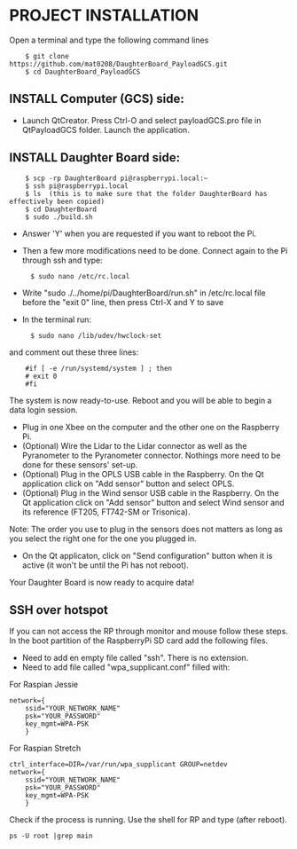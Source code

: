 # PROJECT INSTALLATION
Open a terminal and type the following command lines

		$ git clone https://github.com/mat0208/DaughterBoard_PayloadGCS.git
		$ cd DaughterBoard_PayloadGCS
	
## INSTALL Computer (GCS) side:

- Launch QtCreator. Press Ctrl-O and select payloadGCS.pro file in QtPayloadGCS folder. Launch the application. 
	
## INSTALL Daughter Board side:
	
		$ scp -rp DaughterBoard pi@raspberrypi.local:~
		$ ssh pi@raspberrypi.local
		$ ls  (this is to make sure that the folder DaughterBoard has effectively been copied)
		$ cd DaughterBoard
		$ sudo ./build.sh
	
- Answer 'Y' when you are requested if you want to reboot the Pi.
- Then a few more modifications need to be done. Connect again to the Pi through ssh and type:

		$ sudo nano /etc/rc.local

- Write "sudo ./../home/pi/DaughterBoard/run.sh" in /etc/rc.local file before the "exit 0" line, then press Ctrl-X and Y to save
- In the terminal run: 

		$ sudo nano /lib/udev/hwclock-set 
		
and comment out these three lines:

		#if [ -e /run/systemd/system ] ; then
		# exit 0
		#fi

The system is now ready-to-use. Reboot and you will be able to begin a data login session.

- Plug in one Xbee on the computer and the other one on the Raspberry Pi.
- (Optional) Wire the Lidar to the Lidar connector as well as the Pyranometer to the Pyranometer connector. Nothings more need to be done for these sensors' set-up.
- (Optional) Plug in the OPLS USB cable in the Raspberry. On the Qt application click on "Add sensor" button and select OPLS.
- (Optional) Plug in the Wind sensor USB cable in the Raspberry. On the Qt application click on "Add sensor" button and select Wind sensor and its reference (FT205, FT742-SM or Trisonica).

Note: The order you use to plug in the sensors does not matters as long as you select the right one for the one you plugged in.
	
- On the Qt applicaton, click on "Send configuration" button when it is active (it won't be until the Pi has not reboot).

Your Daughter Board is now ready to acquire data!

## SSH over hotspot
If you can not access the RP through monitor and mouse follow these steps. In the boot partition of the RaspberryPi SD card add the following files.
 - Need to add en empty file called "ssh". There is no extension. 
 - Need to add file called "wpa_supplicant.conf" filled with: 
 
 For Raspian Jessie
 
 	network={
		ssid="YOUR_NETWORK_NAME"
		psk="YOUR_PASSWORD"
		key_mgmt=WPA-PSK
		}
		
 For Raspian Stretch
 
   	ctrl_interface=DIR=/var/run/wpa_supplicant GROUP=netdev
 	network={
		ssid="YOUR_NETWORK_NAME"
		psk="YOUR_PASSWORD"
		key_mgmt=WPA-PSK
		}
		
Check if the process is running. Use the shell for RP and type (after reboot). 

	ps -U root |grep main
